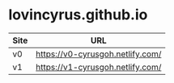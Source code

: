 # lovincyrus.github.io

| Site | URL |
| ------ | ------ |
| v0 | <https://v0-cyrusgoh.netlify.com/> |
| v1 | <https://v1-cyrusgoh.netlify.com/> |